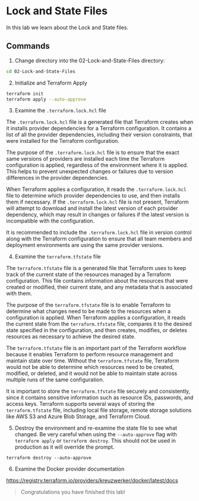 # Lock and State Files

In this lab we learn about the Lock and State files.

## Commands

1. Change directory into the 02-Lock-and-State-Files directory:

```bash
cd 02-Lock-and-State-Files
```

2. Initialize and Terraform Apply

```bash
terraform init
terraform apply --auto-approve
```

3. Examine the `.terraform.lock.hcl` file

The `.terraform.lock.hcl` file is a generated file that Terraform creates when it installs provider dependencies for a Terraform configuration. It contains a list of all the provider dependencies, including their version constraints, that were installed for the Terraform configuration.

The purpose of the `.terraform.lock.hcl` file is to ensure that the exact same versions of providers are installed each time the Terraform configuration is applied, regardless of the environment where it is applied. This helps to prevent unexpected changes or failures due to version differences in the provider dependencies.

When Terraform applies a configuration, it reads the `.terraform.lock.hcl` file to determine which provider dependencies to use, and then installs them if necessary. If the `.terraform.lock.hcl` file is not present, Terraform will attempt to download and install the latest version of each provider dependency, which may result in changes or failures if the latest version is incompatible with the configuration.

It is recommended to include the `.terraform.lock.hcl` file in version control along with the Terraform configuration to ensure that all team members and deployment environments are using the same provider versions.

4. Examine the `terraform.tfstate` file

The `terraform.tfstate` file is a generated file that Terraform uses to keep track of the current state of the resources managed by a Terraform configuration. This file contains information about the resources that were created or modified, their current state, and any metadata that is associated with them.

The purpose of the `terraform.tfstate` file is to enable Terraform to determine what changes need to be made to the resources when a configuration is applied. When Terraform applies a configuration, it reads the current state from the `terraform.tfstate` file, compares it to the desired state specified in the configuration, and then creates, modifies, or deletes resources as necessary to achieve the desired state.

The `terraform.tfstate` file is an important part of the Terraform workflow because it enables Terraform to perform resource management and maintain state over time. Without the `terraform.tfstate` file, Terraform would not be able to determine which resources need to be created, modified, or deleted, and it would not be able to maintain state across multiple runs of the same configuration.

It is important to store the `terraform.tfstate` file securely and consistently, since it contains sensitive information such as resource IDs, passwords, and access keys. Terraform supports several ways of storing the `terraform.tfstate` file, including local file storage, remote storage solutions like AWS S3 and Azure Blob Storage, and Terraform Cloud.

5. Destroy the environment and re-examine the state file to see what changed. Be very careful when using the `--auto-approve` flag with `terraform apply` or `terraform destroy`. This should not be used in production as it will override the prompt.

```hcl
terraform destroy --auto-approve
```

6. Examine the Docker provider documentation

https://registry.terraform.io/providers/kreuzwerker/docker/latest/docs

> Congratulations you have finished this lab!

